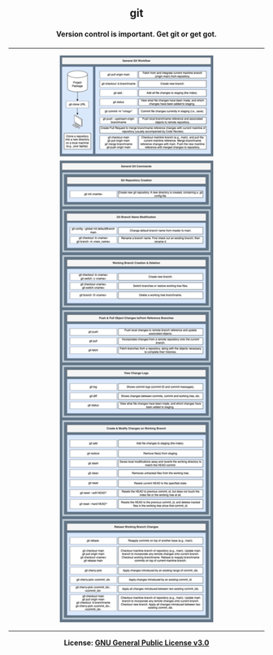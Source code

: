 <h2 align='center'>git</h2>
<h4 align='center'>Version control is important. Get git or get got.</h4>

---

<p align='center'><img src='https://github.com/kariemoorman/didactic-diy/blob/main/tutorials/git/images/github-commands.drawio.png' height='60%' width='60%'/></p>


---

<p align='center'><b>License: <a href='https://choosealicense.com/licenses/gpl-3.0/'>GNU General 
Public License v3.0</a></b></p>
